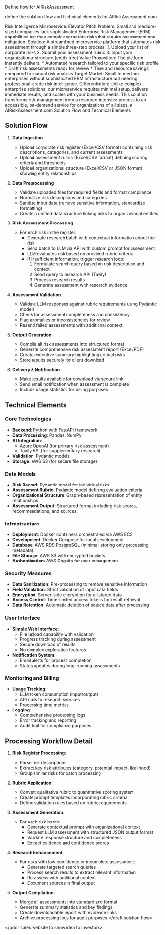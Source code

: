 Define flow for AIRiskAssessment

<goal> define the solution flow and technical elements for AIRiskAssessment.com </goal>

<context on AIriskassessment.com>
Risk Intelligence Microservice: Elevator Pitch
Problem: Small and medium-sized companies lack sophisticated Enterprise Risk Management (ERM) capabilities but face complex corporate risks that require assessment and mitigation.
Solution: A streamlined microservice platform that automates risk assessment through a simple three-step process:
1. Upload your list of corporate risks
2. Submit your assessment rubric
3. Input your organizational structure (entity tree)
Value Proposition: The platform instantly delivers:
* Automated research tailored to your specific risk profile
* Draft risk assessments ready for review
* Time and resource savings compared to manual risk analysis
Target Market: Small to medium enterprises without sophisticated ERM infrastructure but needing professional-grade risk intelligence.
Differentiation: Unlike complex enterprise solutions, our microservice requires minimal setup, delivers immediate results, and scales with your business needs.
This solution transforms risk management from a resource-intensive process to an accessible, on-demand service for organizations of all sizes.
</context on AIriskassessment.com>

<prior drafts>

<draft solution flow> 
# AIRiskAssessment.com Solution Flow and Technical Elements

## Solution Flow

1. **Data Ingestion**
   - Upload corporate risk register (Excel/CSV format) containing risk descriptions, categories, and current assessments
   - Upload assessment rubric (Excel/CSV format) defining scoring criteria and thresholds
   - Upload organizational structure (Excel/CSV or JSON format) showing entity relationships

2. **Data Preprocessing**
   - Validate uploaded files for required fields and format compliance
   - Normalize risk descriptions and categories
   - Sanitize input data (remove sensitive information, standardize formatting)
   - Create a unified data structure linking risks to organizational entities

3. **Risk Assessment Processing**
   - For each risk in the register:
     - Generate research batch with contextual information about the risk
     - Send batch to LLM via API with custom prompt for assessment
     - LLM evaluates risk based on provided rubric criteria
     - If insufficient information, trigger research loop:
       1. Formulate search query based on risk description and context
       2. Send query to research API (Tavily)
       3. Process research results
       4. Generate assessment with research evidence

4. **Assessment Validation**
   - Validate LLM responses against rubric requirements using Pydantic models
   - Check for assessment completeness and consistency
   - Flag anomalies or inconsistencies for review
   - Resend failed assessments with additional context

5. **Output Generation**
   - Compile all risk assessments into structured format
   - Generate comprehensive risk assessment report (Excel/PDF)
   - Create executive summary highlighting critical risks
   - Store results securely for client download

6. **Delivery & Notification**
   - Make results available for download via secure link
   - Send email notification when assessment is complete
   - Include usage statistics for billing purposes

## Technical Elements

### Core Technologies
- **Backend**: Python with FastAPI framework
- **Data Processing**: Pandas, NumPy
- **AI Integration**: 
  - Azure OpenAI (for primary risk assessment)
  - Tavily API (for supplementary research)
- **Validation**: Pydantic models
- **Storage**: AWS S3 (for secure file storage)

### Data Models
- **Risk Record**: Pydantic model for individual risks
- **Assessment Rubric**: Pydantic model defining evaluation criteria
- **Organizational Structure**: Graph-based representation of entity relationships
- **Assessment Output**: Structured format including risk scores, recommendations, and sources

### Infrastructure
- **Deployment**: Docker containers orchestrated via AWS ECS
- **Development**: Docker Compose for local development
- **Database**: AWS RDS PostgreSQL (minimal, storing only processing metadata)
- **File Storage**: AWS S3 with encrypted buckets
- **Authentication**: AWS Cognito for user management

### Security Measures
- **Data Sanitization**: Pre-processing to remove sensitive information
- **Field Validation**: Strict validation of input data fields
- **Encryption**: Server-side encryption for all stored data
- **Access Control**: Time-limited access tokens for result retrieval
- **Data Retention**: Automatic deletion of source data after processing

### User Interface
- **Simple Web Interface**:
  - File upload capability with validation
  - Progress tracking during assessment
  - Secure download of results
  - No complex exploration features
- **Notification System**:
  - Email alerts for process completion
  - Status updates during long-running assessments

### Monitoring and Billing
- **Usage Tracking**:
  - LLM token consumption (input/output)
  - API calls to research services
  - Processing time metrics
- **Logging**:
  - Comprehensive processing logs
  - Error tracking and reporting
  - Audit trail for compliance purposes

## Processing Workflow Detail

1. **Risk Register Processing**:
   - Parse risk descriptions
   - Extract key risk attributes (category, potential impact, likelihood)
   - Group similar risks for batch processing

2. **Rubric Application**:
   - Convert qualitative rubric to quantitative scoring system
   - Create prompt templates incorporating rubric criteria
   - Define validation rules based on rubric requirements

3. **Assessment Generation**:
   - For each risk batch:
     - Generate contextual prompt with organizational context
     - Request LLM assessment with structured JSON output format
     - Validate response structure and completeness
     - Extract evidence and confidence scores

4. **Research Enhancement**:
   - For risks with low confidence or incomplete assessment:
     - Generate targeted search queries
     - Process search results to extract relevant information
     - Re-assess with additional context
     - Document sources in final output

5. **Output Compilation**:
   - Merge all assessments into standardized format
   - Generate summary statistics and key findings
   - Create downloadable report with evidence links
   - Archive processing logs for audit purposes
</draft solution flow> 

<prior sales website to show idea to investors>


</prior sales website to show idea to investors>